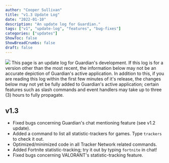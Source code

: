 ```yaml
---
author: "Cooper Sullivan"
title: "v1.3 Update Log"
date: "2022-01-10"
description: "An update log for Guardian."
tags: ["v1", "update-log", "features", "bug-fixes"]
categories: ["updates"]
ShowToc: false
ShowBreadCrumbs: false
draft: false
---
```


![](https://i.imgur.com/HoFS66o.png#center)
This page is an update log for Guardian's development. If this log is for a version other than the most recent,
the information below may not be an accurate depiction of Guardian's active application. In addition to this, if
you are reading this log within the first few minutes of it's release, the changes below may not yet be fully added
to Guardian's active application; certain features such as slash commands and event handlers may take up to three (3)
hours to fully propagate.

## v1.3
- Fixed bugs concerning Guardian's chat mentioning feature (see v1.2 update).
- Added a command to list all statistic-trackers for games. Type ``trackers`` to check it out.
- Optimized/minimized code in all Tracker Network related commands.
- Added Fortnite statistic-tracking; try it out by typing ``fortnite`` in chat!
- Fixed bugs concerning VALORANT's statistic-tracking feature.